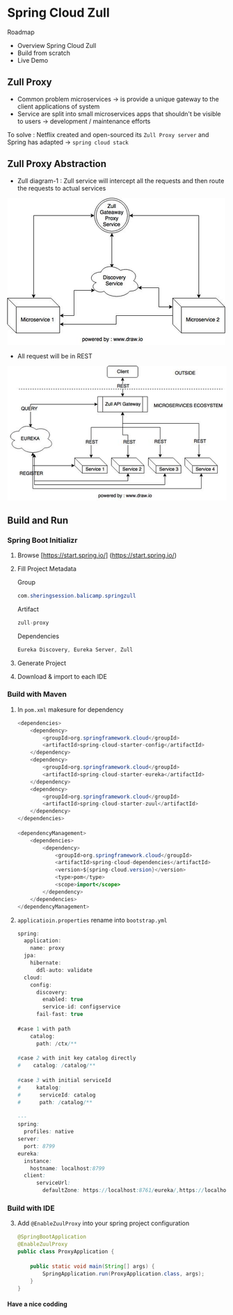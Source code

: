 # Spring Cloud Zull #

Roadmap

* Overview Spring Cloud Zull 
* Build from scratch
* Live Demo

## Zull Proxy ##

* Common problem microservices -> is provide a unique gateway to the client applications of system
* Service are split into small microservices apps that shouldn't be visible to users -> development / maintenance efforts

To solve : Netflix created and open-sourced its `Zull Proxy server` and Spring has adapted -> `spring cloud stack`

## Zull Proxy Abstraction ##

* Zull diagram-1 : Zull service will intercept all the requests and then route the requests to actual services

![Zull-diagram-1](img/zull-proxy-1.jpg)

* All request will be in REST 

![Zull-diagram-2](img/zull-proxy-2.jpg)

## Build and Run ##

### Spring Boot Initializr ###

1. Browse [https://start.spring.io/] (https://start.spring.io/)

2. Fill Project Metadata

    Group
    
    ```java
    com.sheringsession.balicamp.springzull    
    ```

    Artifact
    
    ```java
    zull-proxy
    ```
   
    Dependencies
    
    ```java
    Eureka Discovery, Eureka Server, Zull
    ```
   
3. Generate Project

4. Download & import to each IDE
    

### Build with Maven ###

1. In `pom.xml` makesure for dependency
    
    ```java
    <dependencies>
		<dependency>
			<groupId>org.springframework.cloud</groupId>
			<artifactId>spring-cloud-starter-config</artifactId>
		</dependency>
		<dependency>
			<groupId>org.springframework.cloud</groupId>
			<artifactId>spring-cloud-starter-eureka</artifactId>
		</dependency>
		<dependency>
			<groupId>org.springframework.cloud</groupId>
			<artifactId>spring-cloud-starter-zuul</artifactId>
		</dependency>
	</dependencies>
    
    <dependencyManagement>
		<dependencies>
			<dependency>
				<groupId>org.springframework.cloud</groupId>
				<artifactId>spring-cloud-dependencies</artifactId>
				<version>${spring-cloud.version}</version>
				<type>pom</type>
				<scope>import</scope>
			</dependency>
		</dependencies>
	</dependencyManagement>
    ```

2. `applicatioin.properties` rename into `bootstrap.yml`

    ```java
    spring:
      application:
        name: proxy
      jpa:
        hibernate:
          ddl-auto: validate
      cloud:
        config:
          discovery:
            enabled: true
            service-id: configservice
          fail-fast: true

    #case 1 with path
        catalog:
          path: /ctx/**

    #case 2 with init key catalog directly
    #    catalog: /catalog/**

    #case 3 with initial serviceId
    #     katalog:
    #      serviceId: catalog
    #      path: /catalog/**

    ---
    spring:
      profiles: native
    server:
      port: 8799
    eureka:
      instance:
        hostname: localhost:8799
      client:
          serviceUrl:
            defaultZone: https://localhost:8761/eureka/,https://localhost:8762/eureka/
    ```

### Build with IDE ###

3. Add `@EnableZuulProxy` into your spring project configuration

    ```java
    @SpringBootApplication
    @EnableZuulProxy
    public class ProxyApplication {

        public static void main(String[] args) {
            SpringApplication.run(ProxyApplication.class, args);
        }
    }
    ```

#### Have a nice codding ####